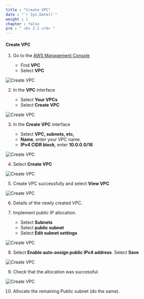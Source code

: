```yaml
---
title : "Create VPC"
date : "`r Sys.Date()`"
weight : 1
chapter : false
pre : " <b> 2.1 </b> "
---
```


#### Create VPC

1. Go to the [AWS Management Console](https://aws.amazon.com/premiumsupport/knowledge-center/sign-in-console/)

   - Find **VPC**
   - Select **VPC**

![Create VPC](/images/1/0001.png?featherlight=false&width=90pc)

2. In the **VPC** interface

   - Select **Your VPCs**
   - Select **Create VPC**

![Create VPC](/images/1/0002.png?featherlight=false&width=90pc)

3. In the **Create VPC** interface

   - Select **VPC, subnets, etc,**
   - **Name**, enter your VPC name.
   - **IPv4 CIDR block**, enter **10.0.0.0/16**

![Create VPC](/images/1/0003.png?featherlight=false&width=90pc)

4. Select **Create VPC**

![Create VPC](/images/1/0004.png?featherlight=false&width=90pc)

5. Create VPC successfully and select **View VPC**

![Create VPC](/images/1/0005.png?featherlight=false&width=90pc)

6. Details of the newly created VPC.

7. Implement public IP allocation.

   - Select **Subnets**
   - Select **public subnet**
   - Select **Edit subnet settings**

![Create VPC](/images/1/0006.png?featherlight=false&width=90pc)

8. Select **Enable auto-assign public IPv4 address**. Select **Save**

![Create VPC](/images/1/0007.png?featherlight=false&width=90pc)

9. Check that the allocation was successful.

![Create VPC](/images/1/0008.png?featherlight=false&width=90pc)

10. Allocate the remaining Public subnet (do the same).
